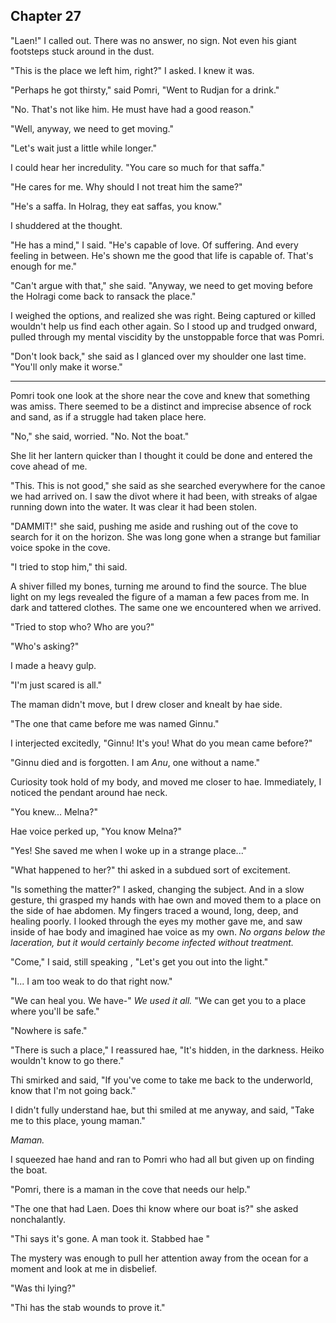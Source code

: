 ## Chapter 27

"Laen!" I called out. There was no answer, no sign. Not even his giant footsteps stuck around in the dust.

"This is the place we left him, right?" I asked. I knew it was.

"Perhaps he got thirsty," said Pomri, "Went to Rudjan for a drink."

"No. That's not like him. He must have had a good reason."

"Well, anyway, we need to get moving."

"Let's wait just a little while longer."

I could hear her incredulity. "You care so much for that saffa."

"He cares for me. Why should I not treat him the same?"

"He's a saffa. In Holrag, they eat saffas, you know."

I shuddered at the thought.

"He has a mind," I said. "He's capable of love. Of suffering. And every feeling in between. He's shown me the good that life is capable of. That's enough for me."

"Can't argue with that," she said. "Anyway, we need to get moving before the Holragi come back to ransack the place."

I weighed the options, and realized she was right. Being captured or killed wouldn't help us find each other again. So I stood up and trudged onward, pulled through my mental viscidity by the unstoppable force that was Pomri.

"Don't look back," she said as I glanced over my shoulder one last time. "You'll only make it worse."

---

Pomri took one look at the shore near the cove and knew that something was amiss. There seemed to be a distinct and imprecise absence of rock and sand, as if a struggle had taken place here.

"No," she said, worried. "No. Not the boat."

She lit her lantern quicker than I thought it could be done and entered the cove ahead of me.

"This. This is not good," she said as she searched everywhere for the canoe we had arrived on. I saw the divot where it had been, with streaks of algae running down into the water. It was clear it had been stolen.

"DAMMIT!" she said, pushing me aside and rushing out of the cove to search for it on the horizon. She was long gone when a strange but familiar voice spoke in the cove.

"I tried to stop him," thi said.

A shiver filled my bones, turning me around to find the source. The blue light on my legs revealed the figure of a maman a few paces from me. In dark and tattered clothes. The same one we encountered when we arrived.

"Tried to stop who? Who are you?"

"Who's asking?"

I made a heavy gulp.

"I'm just scared is all."

The maman didn't move, but I drew closer and knealt by hae side.

"The one that came before me was named Ginnu."

I interjected excitedly, "Ginnu! It's you! What do you mean came before?"

"Ginnu died and is forgotten. I am _Anu_, one without a name."

Curiosity took hold of my body, and moved me closer to hae. Immediately, I noticed the pendant around hae neck.

"You knew... Melna?"

Hae voice perked up, "You know Melna?"

"Yes! She saved me when I woke up in a strange place..."

"What happened to her?" thi asked in a subdued sort of excitement.

"Is something the matter?" I asked, changing the subject. And in a slow gesture, thi grasped my hands with hae own and moved them to a place on the side of hae abdomen. My fingers traced a wound, long, deep, and healing poorly. I looked through the eyes my mother gave me, and saw inside of hae body and imagined hae voice as my own. _No organs below the laceration, but it would certainly become infected without treatment._

"Come," I said, still speaking , "Let's get you out into the light."

"I... I am too weak to do that right now."

"We can heal you. We have-" _We used it all._ "We can get you to a place where you'll be safe."

"Nowhere is safe."

"There is such a place," I reassured hae, "It's hidden, in the darkness. Heiko wouldn't know to go there."

Thi smirked and said, "If you've come to take me back to the underworld, know that I'm not going back."

<!-- Linyu wants to save Liffa, but doesn't know how. Maybe a good place to separate Pomri and Linyu?  -->

I didn't fully understand hae, but thi smiled at me anyway, and said, "Take me to this place, young maman."

_Maman._

I squeezed hae hand and ran to Pomri who had all but given up on finding the boat.

"Pomri, there is a maman in the cove that needs our help."

"The one that had Laen. Does thi know where our boat is?" she asked nonchalantly.

"Thi says it's gone. A man took it. Stabbed hae "

The mystery was enough to pull her attention away from the ocean for a moment and look at me in disbelief.

"Was thi lying?"

"Thi has the stab wounds to prove it."

<!--
- I want Pomri to be separated from Linyu
- I want to explore Holrag

- Pomri can go to Ulukoma, while Linyu is captured by Ramne
  - Always captured ugh
-
- Boating accident where Linyu gets washed into the water
  - Too late for Kanosin to save him
  - Wakes up on Shinna's boat
    - Shinna/Ramne? One of them would have to tell Linyu
    - Goes to Holrag
    - Communicates with Liffa
      - Can do this from Ulukoma if they learn how to focus their beam
        - From who?
          - Repetition can make the trees understand timing and send a stronger signal?
            - Timing would have to be impeccable
              - Modulation would make it not terrible. They'd have to modulate anyway to get sound
              - Beam Forming Trees? That sounds rad.
              - How would the trees know where to beam form? Do they always beam form to Ara? Why?
                - No life toward Ulu
                - Circular "Beam Forming" to send signal in a circle around Ulukoma. Def falls into the LOS of Liffa.
    - Setre saves Liffa

- Okay, but also they could adventure into the depths of Ulu
  - To find some ancient alter that saves them? Deus Ex much?
  - Or... ok. how about a shitton of Kanosin?
  - Or like that volcanic pathway where Casra/Kipnu/Lissa died. Maybe it's a pathway that leads somewhere.
    - Graveyard of eternity

- Annui?
  - Saves Liffa?
  - Taken Laen?
  - Goes to Rudjan?
  - Begs them to take hae with them
    - Is the key to understanding the graveyard of eternity
      - Volcanic Bioreactor of Kanosin Kelp
        - Feeds on Volcanic Energy
        - You must die to wake up again (sacrifice)
          - How do they die?
          - They are afraid
  - Graveyard of eternity = cryochamber in deep Ulu
    - Kanosin is how they get out of it when the time comes


Ch27
- Their boat is stolen
  - By Ramne, but don't mention this
- They presume it's Annui and track hae
- They meet with Annui, and reconvene the saffas who tells them about the graveyard
  - Under Ulu, sleeps millions of beings. For you to survive, you must kill them.
-

- Setre has landed and found them
  - Annui is a friend?
- Linyu is forced to leave Laen
  - Setre stays with him

Mainland
Setre, Laen

Ulukoma
Linyu, Pomri, Annui

Ch28


Ch29
- Linyu needs to be in Ulukoma
- Ramne blocks them from entering the graveyard
  - he knows what it is.
  - argues that it's a zombie factory
  - says the hundred years of darkness is a hoax. the tribes of Holrag have said otherwise.
- Pomri is stabbed through her hand, which injects kanosin into her heart.

Prologue
- Jesse rises!!!!!
  - And fetches Liffa

 -->
